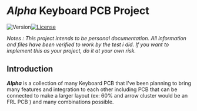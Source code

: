 # ***Alpha*** Keyboard PCB Project

![Version](https://img.shields.io/badge/Version-1.0-blue?style=for-the-badge)[![License](https://img.shields.io/github/license/mazestd/alpha?style=for-the-badge&logo=Github&color=red)](https://github.com/mazestd/alpha-project)

*Notes : This project intends to be personal documentation. All information and files have been verified to work by the test i did. If you want to implement this as your project, do it at your own risk.*

## Introduction


***Alpha*** is a collection of many Keyboard PCB that I've been planning to bring many features and integration to each other including PCB that can be connected to make a larger layout (ex: 60% and arrow cluster would be an FRL PCB ) and many combinations possible.

